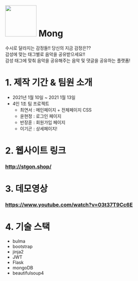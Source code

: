  # <img src="https://user-images.githubusercontent.com/96720419/149255562-25e08d6b-6431-4924-80bd-f7aeba329796.png" width="100" height="100"/> Mong 
 수시로 달라지는 감정들!! 당신의 지금 감정은??  
 감성에 맞는 태그별로 음악을 공유받으세요!!  
 감성 태그에 맞춰 음악을 공유해주는 음악 및 댓글을 공유하는 플랫폼!
 
 # 1. 제작 기간 & 팀원 소개
 - 2021년 1월 10일 ~ 2021 1월 13일
 - 4인 1조 팀 프로젝트
     - 최연서 : 메인페이지 + 전체페이지 CSS
     - 윤현정 : 로그인 페이지
     - 반장훈 : 회원가입 페이지
     - 이기곤 : 상세페이지!

 
 # 2. 웹사이트 링크
 ### http://stgon.shop/
 
 # 3. 데모영상
 ### https://www.youtube.com/watch?v=03t37T9Cc6E
 
 # 4. 기술 스택
 * bulma
 * bootstrap
 * jinja2
 * JWT
 * Flask
 * mongoDB
 * beautifulsoup4
